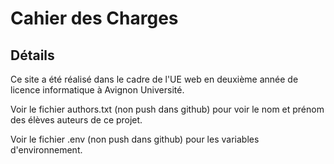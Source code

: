 # Cahier des Charges

## Détails

Ce site a été réalisé dans le cadre de l'UE web en deuxième année de licence informatique à Avignon Université.

Voir le fichier authors.txt (non push dans github) pour voir le nom et prénom des élèves auteurs de ce projet.

Voir le fichier .env (non push dans github) pour les variables d'environnement.
